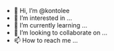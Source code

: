 - 👋 Hi, I’m @kontolee
- 👀 I’m interested in ...
- 🌱 I’m currently learning ...
- 💞️ I’m looking to collaborate on ...
- 📫 How to reach me ...

<!---
kontolee/kontolee is a ✨ special ✨ repository because its `README.md` (this file) appears on your GitHub profile.
You can click the Preview link to take a look at your changes.
--->
